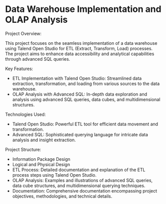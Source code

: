 # Data Warehouse Implementation and OLAP Analysis

Project Overview: 

This project focuses on the seamless implementation of a data warehouse using Talend Open Studio for ETL (Extract, Transform, Load) processes. The project aims to enhance data accessibility and analytical capabilities through advanced SQL queries.

Key Features: 

 - ETL Implementation with Talend Open Studio: Streamlined data extraction, transformation, and loading from various sources to the data warehouse.
 - OLAP Analysis with Advanced SQL: In-depth data exploration and analysis using advanced SQL queries, data cubes, and multidimensional structures.

Technologies Used:

- Talend Open Studio: Powerful ETL tool for efficient data movement and transformation.
- Advanced SQL: Sophisticated querying language for intricate data analysis and insight extraction.

Project Structure: 
- Information Package Design
- Logical and Physical Design
- ETL Process: Detailed documentation and explanation of the ETL process steps using Talend Open Studio.
- OLAP Analysis: Examples and illustrations of advanced SQL queries, data cube structures, and multidimensional querying techniques.
- Documentation: Comprehensive documentation encompassing project objectives, methodologies, and technical details.

